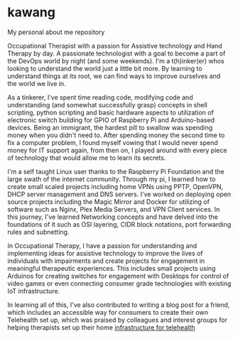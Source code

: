 # kawang
My personal about me repository

Occupational Therapist with a passion for Assistive technology and Hand Therapy by day. A passionate technologist with a goal to become a part of the DevOps world by night (and some weekends). I'm a t(h)inker(er) whos looking to understand the world just a little bit more. By learning to understand things at its root, we can find ways to improve ourselves and the world we live in.

As a tinkerer, I've spent time reading code, modifying code and understanding (and somewhat successfully grasp) concepts in shell scripting, python scripting and basic hardware aspects to utilization of electronic switch building for GPIO of Raspberry Pi and Arduino-based devices. Being an immigrant, the hardest pill to swallow was spending money when you didn't need to. After spending money the second time to fix a computer problem, I found myself vowing that I would never spend money for IT support again, from then on, I played around with every piece of technology that would allow me to learn its secrets.

I'm a self taught Linux user thanks to the Raspberry Pi Foundation and the large swath of the internet community. Through my pi, I learned how to create small scaled projects including home VPNs using PPTP, OpenVPN, DHCP server management and DNS servers. I've worked on deploying open source projects including the Magic Mirror and Docker for utilizing of software such as Nginx, Plex Media Servers, and VPN Client services. In this journey, I've learned Networking concepts and have delved into the foundations of it such as OSI layering, CIDR block notations, port forwarding rules and subnetting.

In Occupational Therapy, I have a passion for understanding and implementing ideas for assistive technology to improve the lives of individuals with impairments and create projects for engagement in meaningful therapeutic experiences. This includes small projects using Arduinos for creating switches for engagement with Desktops for control of video games or even connecting consumer grade technologies with existing IoT infrastructure.

In learning all of this, I've also contributed to writing a blog post for a friend, which includes an accessible way for consumers to create their own Telehealth set up, which was praised by colleagues and interest groups for helping therapists set up their home [infrastructure for telehealth](https://otvijay.com/2020/08/23/comprehensive-guide-to-setup-for-telehealth/)
